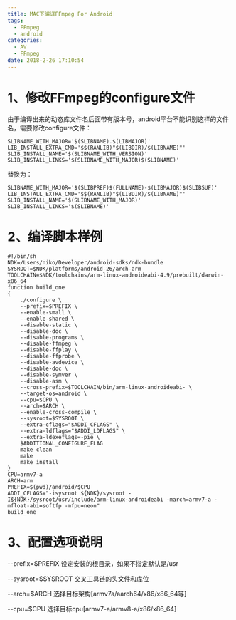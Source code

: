 ```yaml
---
title: MAC下编译FFmpeg For Android
tags:
  - FFmpeg
  - android
categories:
  - AV
  - FFmpeg
date: 2018-2-26 17:10:54
---
```


# 1、修改FFmpeg的configure文件
由于编译出来的动态库文件名后面带有版本号，android平台不能识别这样的文件名，需要修改configure文件：
```
SLIBNAME_WITH_MAJOR='$(SLIBNAME).$(LIBMAJOR)'
LIB_INSTALL_EXTRA_CMD='$$(RANLIB)"$(LIBDIR)/$(LIBNAME)"'
SLIB_INSTALL_NAME='$(SLIBNAME_WITH_VERSION)'
SLIB_INSTALL_LINKS='$(SLIBNAME_WITH_MAJOR)$(SLIBNAME)'
```
替换为：
```
SLIBNAME_WITH_MAJOR='$(SLIBPREF)$(FULLNAME)-$(LIBMAJOR)$(SLIBSUF)'
LIB_INSTALL_EXTRA_CMD='$$(RANLIB)"$(LIBDIR)/$(LIBNAME)"'
SLIB_INSTALL_NAME='$(SLIBNAME_WITH_MAJOR)'
SLIB_INSTALL_LINKS='$(SLIBNAME)'
```

# 2、编译脚本样例
```
#!/bin/sh
NDK=/Users/niko/Developer/android-sdks/ndk-bundle
SYSROOT=$NDK/platforms/android-26/arch-arm
TOOLCHAIN=$NDK/toolchains/arm-linux-androideabi-4.9/prebuilt/darwin-x86_64
function build_one
{
    ./configure \
    --prefix=$PREFIX \
    --enable-small \
    --enable-shared \
    --disable-static \
    --disable-doc \
    --disable-programs \
    --disable-ffmpeg \
    --disable-ffplay \
    --disable-ffprobe \
    --disable-avdevice \
    --disable-doc \
    --disable-symver \
    --disable-asm \
    --cross-prefix=$TOOLCHAIN/bin/arm-linux-androideabi- \
    --target-os=android \
    --cpu=$CPU \
    --arch=$ARCH \
    --enable-cross-compile \
    --sysroot=$SYSROOT \
    --extra-cflags="$ADDI_CFLAGS" \
    --extra-ldflags="$ADDI_LDFLAGS" \
    --extra-ldexeflags=-pie \
    $ADDITIONAL_CONFIGURE_FLAG
    make clean
    make
    make install
}
CPU=armv7-a
ARCH=arm
PREFIX=$(pwd)/android/$CPU
ADDI_CFLAGS="-isysroot ${NDK}/sysroot -I${NDK}/sysroot/usr/include/arm-linux-androideabi -march=armv7-a -mfloat-abi=softfp -mfpu=neon"
build_one
```

# 3、配置选项说明
--prefix=$PREFIX
设定安装的根目录，如果不指定默认是/usr

--sysroot=$SYSROOT
交叉工具链的头文件和库位

--arch=$ARCH
选择目标架构[armv7a/aarch64/x86/x86_64等]

--cpu=$CPU
选择目标cpu[armv7-a/armv8-a/x86/x86_64]